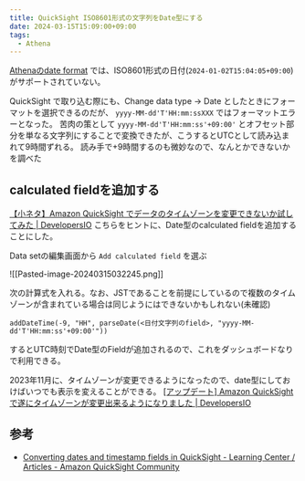 ```yaml
---
title: QuickSight ISO8601形式の文字列をDate型にする
date: 2024-03-15T15:09:00+09:00
tags:
  - Athena
---
```


[Athenaのdate format](https://docs.aws.amazon.com/quicksight/latest/user/supported-date-formats.html) では、ISO8601形式の日付(`2024-01-02T15:04:05+09:00`)がサポートされていない。

QuickSight で取り込む際にも、Change data type -> Date としたときにフォーマットを選択できるのだが、 `yyyy-MM-dd'T'HH:mm:ssXXX` ではフォーマットエラーとなった。
苦肉の策として `yyyy-MM-dd'T'HH:mm:ss'+09:00'` とオフセット部分を単なる文字列にすることで変換できたが、こうするとUTCとして読み込まれて9時間ずれる。
読み手で+9時間するのも微妙なので、なんとかできないかを調べた

## calculated fieldを追加する

[【小ネタ】Amazon QuickSight でデータのタイムゾーンを変更できないか試してみた | DevelopersIO](https://dev.classmethod.jp/articles/change-timezone-on-quicksight/)
こちらをヒントに、Date型のcalculated fieldを追加することにした。

Data setの編集画面から `Add calculated field` を選ぶ

![[Pasted-image-20240315032245.png]]

次の計算式を入れる。なお、JSTであることを前提にしているので複数のタイムゾーンが含まれている場合は同じようにはできないかもしれない(未確認)
```
addDateTime(-9, "HH", parseDate(<日付文字列のfield>, "yyyy-MM-dd'T'HH:mm:ss'+09:00'"))
```

するとUTC時刻でDate型のFieldが追加されるので、これをダッシュボードなりで利用できる。

2023年11月に、タイムゾーンが変更できるようになったので、date型にしておけばいつでも表示を変えることができる。
[[アップデート] Amazon QuickSight で遂にタイムゾーンが変更出来るようになりました | DevelopersIO](https://dev.classmethod.jp/articles/quicksight-custom-timezone/)

## 参考

- [Converting dates and timestamp fields in QuickSight - Learning Center / Articles - Amazon QuickSight Community](https://community.amazonquicksight.com/t/converting-dates-and-timestamp-fields-in-quicksight/10006)
